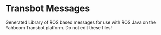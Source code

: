 # Transbot Messages

Generated Library of ROS based messages for use with ROS Java on the Yahboom Transbot platform.
Do not edit these files!
